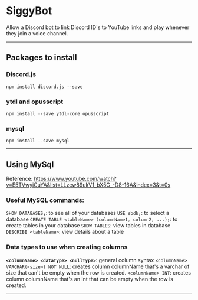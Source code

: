 # SiggyBot

Allow a Discord bot to link Discord ID's to YouTube links and play whenever they join a voice channel.

___

## Packages to install

### Discord.js

`npm install discord.js --save`

### ytdl and opusscript

`npm install --save ytdl-core opusscript`

### mysql

`npm install --save mysql`

___

## Using MySql

Reference: https://www.youtube.com/watch?v=E5TVwyiCuYA&list=LLzew89ukV1_bX5G_-D8-16A&index=3&t=0s

### Useful MySQL commands:

`SHOW DATABASES;`: to see all of your databases
`USE sbdb;`: to select a database
`CREATE TABLE <tableName> (columnName1, column2, ...);`: to create tables in your database
`SHOW TABLES`: view tables in database
`DESCRIBE <tableName>`: view details about a table

### Data types to use when creating columns

**`<columnName> <dataType> <nullType>`**: general column syntax
`<columnName> VARCHAR(<size>) NOT NULL`: creates column columnName that's a varchar of size that can't be empty when the row is created.
`<columnName> INT`: creates column columnName that's an int that can be empty when the row is created.
___
